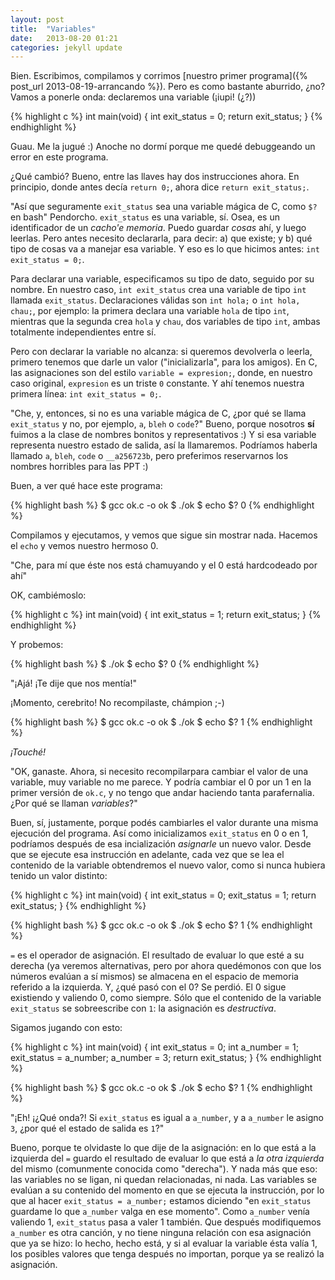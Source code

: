 ```yaml
---
layout: post
title:  "Variables"
date:   2013-08-20 01:21
categories: jekyll update
---
```


Bien. Escribimos, compilamos y corrimos [nuestro primer programa]({% post_url 2013-08-19-arrancando %}). Pero es como bastante aburrido, ¿no? Vamos a ponerle onda: declaremos una variable (¡iupi! (¿?))

{% highlight c %}
int main(void) {
	int exit_status = 0;
	return exit_status;
}
{% endhighlight %}

Guau. Me la jugué :) Anoche no dormí porque me quedé debuggeando un error en este programa.

¿Qué cambió? Bueno, entre las llaves hay dos instrucciones ahora. En principio, donde antes decía `return 0;`, ahora dice `return exit_status;`.

"Así que seguramente `exit_status` sea una variable mágica de C, como `$?` en bash" Pendorcho. `exit_status` es una variable, sí. Osea, es un identificador de un _cacho'e memoria_. Puedo guardar _cosas_ ahí, y luego leerlas. Pero antes necesito declararla, para decir: a) que existe; y b) qué tipo de cosas va a manejar esa variable. Y eso es lo que hicimos antes: `int exit_status = 0;`.

Para declarar una variable, especificamos su tipo de dato, seguido por su nombre. En nuestro caso, `int exit_status` crea una variable de tipo `int` llamada `exit_status`. Declaraciones válidas son `int hola;` o `int hola, chau;`, por ejemplo: la primera declara una variable `hola` de tipo `int`, mientras que la segunda crea `hola` y `chau`, dos variables de tipo `int`, ambas totalmente independientes entre sí.

Pero con declarar la variable no alcanza: si queremos devolverla o leerla, primero tenemos que darle un valor ("inicializarla", para los amigos). En C, las asignaciones son del estilo `variable = expresion;`, donde, en nuestro caso original, `expresion` es un triste `0` constante. Y ahí tenemos nuestra primera línea: `int exit_status = 0;`.

"Che, y, entonces, si no es una variable mágica de C, ¿por qué se llama `exit_status` y no, por ejemplo, `a`, `bleh` o `code`?" Bueno, porque nosotros **sí** fuimos a la clase de nombres bonitos y representativos :) Y si esa variable representa nuestro estado de salida, así la llamaremos. Podríamos haberla llamado `a`, `bleh`, `code` o `__a256723b`, pero preferimos reservarnos los nombres horribles para las PPT :)

Buen, a ver qué hace este programa:

{% highlight bash %}
$ gcc ok.c -o ok
$ ./ok
$ echo $?
0
{% endhighlight %}

Compilamos y ejecutamos, y vemos que sigue sin mostrar nada. Hacemos el `echo` y vemos nuestro hermoso 0.

"Che, para mí que éste nos está chamuyando y el 0 está hardcodeado por ahí"

OK, cambiémoslo:

{% highlight c %}
int main(void) {
	int exit_status = 1;
	return exit_status;
}
{% endhighlight %}

Y probemos:

{% highlight bash %}
$ ./ok
$ echo $?
0
{% endhighlight %}

"¡Ajá! ¡Te dije que nos mentía!"

¡Momento, cerebrito! No recompilaste, chámpion ;-)

{% highlight bash %}
$ gcc ok.c -o ok
$ ./ok
$ echo $?
1
{% endhighlight %}

_¡Touché!_

"OK, ganaste. Ahora, si necesito recompilarpara cambiar el valor de una variable, muy variable no me parece. Y podría cambiar el 0 por un 1 en la primer versión de `ok.c`, y no tengo que andar haciendo tanta parafernalia. ¿Por qué se llaman _variables_?"

Buen, sí, justamente, porque podés cambiarles el valor durante una misma ejecución del programa. Así como inicializamos `exit_status` en 0 o en 1, podríamos después de esa incialización _asignarle_ un nuevo valor. Desde que se ejecute esa instrucción en adelante, cada vez que se lea el contenido de la variable obtendremos el nuevo valor, como si nunca hubiera tenido un valor distinto:

{% highlight c %}
int main(void) {
	int exit_status = 0;
	exit_status = 1;
	return exit_status;
}
{% endhighlight %}

{% highlight bash %}
$ gcc ok.c -o ok
$ ./ok
$ echo $?
1
{% endhighlight %}

`=` es el operador de asignación. El resultado de evaluar lo que esté a su derecha (ya veremos alternativas, pero por ahora quedémonos con que los números evalúan a sí mismos) se almacena en el espacio de memoria referido a la izquierda.
Y, ¿qué pasó con el 0? Se perdió. El 0 sigue existiendo y valiendo 0, como siempre. Sólo que el contenido de la variable `exit_status` se sobreescribe con `1`: la asignación es _destructiva_.

Sigamos jugando con esto:

{% highlight c %}
int main(void) {
	int exit_status = 0;
	int a_number = 1;
	exit_status = a_number;
	a_number = 3;
	return exit_status;
}
{% endhighlight %}

{% highlight bash %}
$ gcc ok.c -o ok
$ ./ok
$ echo $?
1
{% endhighlight %}

"¡Eh! ¡¿Qué onda?! Si `exit_status` es igual a `a_number`, y a `a_number` le asigno `3`, ¿por qué el estado de salida es `1`?"

Bueno, porque te olvidaste lo que dije de la asignación: en lo que está a la izquierda del `=` guardo el resultado de evaluar lo que está a _la otra izquierda_ del mismo (comunmente conocida como "derecha"). Y nada más que eso: las variables no se ligan, ni quedan relacionadas, ni nada. Las variables se evalúan a su contenido del momento en que se ejecuta la instrucción, por lo que al hacer `exit_status = a_number;` estamos diciendo "en `exit_status` guardame lo que `a_number` valga en ese momento". Como `a_number` venía valiendo 1, `exit_status` pasa a valer 1 también. Que después modifiquemos `a_number` es otra canción, y no tiene ninguna relación con esa asignación que ya se hizo: lo hecho, hecho está, y si al evaluar la variable ésta valía 1, los posibles valores que tenga después no importan, porque ya se realizó la asignación.
